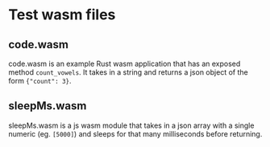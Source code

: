 
# Test wasm files
## code.wasm
code.wasm is an example Rust wasm application that has an exposed method `count_vowels`.  It takes in a string and returns a json object of the form `{"count": 3}`.
## sleepMs.wasm 
sleepMs.wasm is a js wasm module that takes in a json array with a single numeric (eg. `[5000]`) and sleeps for that many milliseconds before returning.